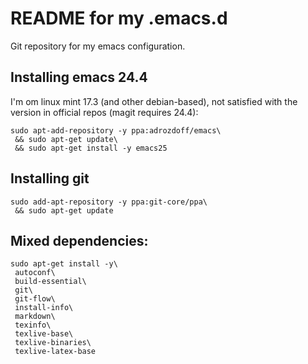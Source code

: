 README for my .emacs.d
======================

Git repository for my emacs configuration.

Installing emacs 24.4
---------------------

I'm om linux mint 17.3 (and other debian-based), not satisfied with the version in official repos (magit requires 24.4):

    sudo apt-add-repository -y ppa:adrozdoff/emacs\
     && sudo apt-get update\
     && sudo apt-get install -y emacs25

Installing git
--------------

    sudo add-apt-repository -y ppa:git-core/ppa\
     && sudo apt-get update

Mixed dependencies:
-------------------

    sudo apt-get install -y\
     autoconf\
     build-essential\
     git\
     git-flow\
     install-info\
     markdown\
     texinfo\
     texlive-base\
     texlive-binaries\
     texlive-latex-base
